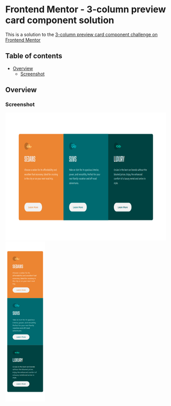 # Frontend Mentor - 3-column preview card component solution
This is a solution to the [3-column preview card component challenge on Frontend Mentor](https://www.frontendmentor.io/challenges/3column-preview-card-component-pH92eAR2-)

## Table of contents
- [Overview](#overview)
  - [Screenshot](#screenshot)

## Overview
### Screenshot
<img src="screenshots/desktop.png" height=400>
<img src="screenshots/mobile.png" height=500>
